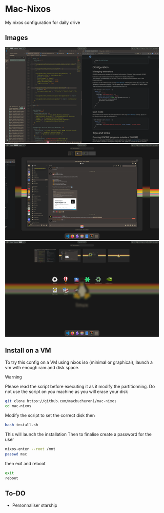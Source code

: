 # Mac-Nixos

My nixos configuration for daily drive

## Images

![screen1](./img/screen1.png)
![screen2](./img/screen2.png)
![screen3](./img/screen3.png)

## Install on a VM

To try this config on a VM using nixos iso (minimal or graphical), launch a vm with enough ram and disk space.

> [!WARNING] 
> Please read the script before executing it as it modify the partitionning.
> Do not use the script on you machine as you will erase your disk

```bash
git clone https://github.com/macbucheron1/mac-nixos
cd mac-nixos
```

Modify the script to set the correct disk then

```bash
bash install.sh
```

This will launch the installation
Then to finalise create a password for the user

```bash
nixos-enter --root /mnt 
passwd mac
```

then exit and reboot
```bash
exit
reboot
```

## To-DO

- Personnaliser starship
